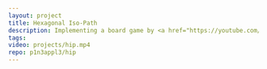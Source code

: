 ```yaml
---
layout: project
title: Hexagonal Iso-Path
description: Implementing a board game by <a href="https://youtube.com/pocket83">pocket83</a>
tags:
video: projects/hip.mp4
repo: p1n3appl3/hip
---
```

